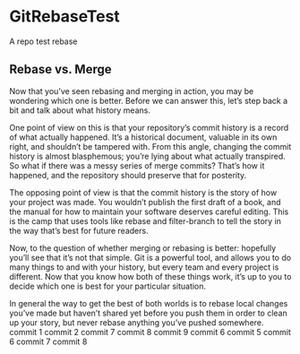 # GitRebaseTest
A repo test rebase

## Rebase vs. Merge

Now that you’ve seen rebasing and merging in action, you may be wondering which one is better. Before we can answer this, let’s step back a bit and talk about what history means.

One point of view on this is that your repository’s commit history is a record of what actually happened. It’s a historical document, valuable in its own right, and shouldn’t be tampered with. From this angle, changing the commit history is almost blasphemous; you’re lying about what actually transpired. So what if there was a messy series of merge commits? That’s how it happened, and the repository should preserve that for posterity.

The opposing point of view is that the commit history is the story of how your project was made. You wouldn’t publish the first draft of a book, and the manual for how to maintain your software deserves careful editing. This is the camp that uses tools like rebase and filter-branch to tell the story in the way that’s best for future readers.

Now, to the question of whether merging or rebasing is better: hopefully you’ll see that it’s not that simple. Git is a powerful tool, and allows you to do many things to and with your history, but every team and every project is different. Now that you know how both of these things work, it’s up to you to decide which one is best for your particular situation.

In general the way to get the best of both worlds is to rebase local changes you’ve made but haven’t shared yet before you push them in order to clean up your story, but never rebase anything you’ve pushed somewhere.
commit 1
commit 2
commit 7
commit 8
commit 9
commit 6
commit 5
commit 6
commit 7
commit 8
